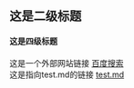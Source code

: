 ## 这是二级标题
#### 这是四级标题
这是一个外部网站链接 [百度搜索](https://www.baidu.com)  
这是指向test.md的链接 [test.md](https://github.com/soul-of-winter/Test/blob/main/test.md)
